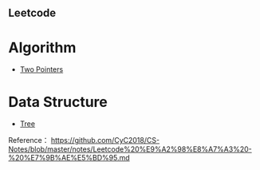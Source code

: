 ## Leetcode

# Algorithm

- [Two Pointers](Two%20Pointers.md)

# Data Structure

- [Tree](Tree.md)

Reference：
https://github.com/CyC2018/CS-Notes/blob/master/notes/Leetcode%20%E9%A2%98%E8%A7%A3%20-%20%E7%9B%AE%E5%BD%95.md
